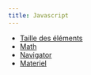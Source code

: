 ```yaml
---
title: Javascript
---
```


+ [Taille des éléments](taille)
+ [Math](math)
+ [Navigator](navigator)
+ [Materiel](materiel)
